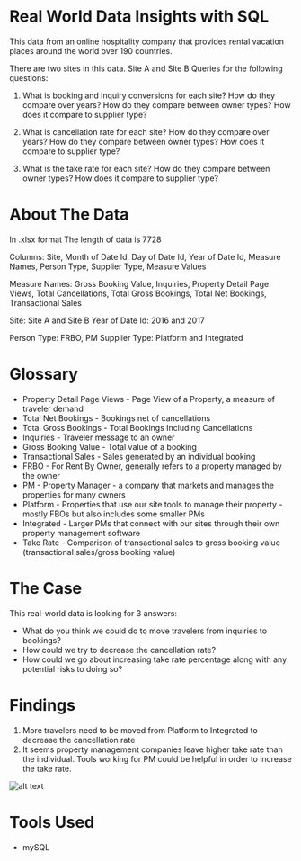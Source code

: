 # Real World Data Insights with SQL

This data from an online hospitality company that provides rental vacation places around the world over 190 countries. 

There are two sites in this data. Site A and Site B
Queries for the following questions: 

1. What is booking and inquiry conversions for each site? How do they compare over years? How do they compare between owner types? How does it compare to supplier type?

2. What is cancellation rate for each site? How do they compare over years? How do they compare between owner types? How does it compare to supplier type?

3. What is the take rate for each site? How do they compare between owner types? How does it compare to supplier type?

# About The Data
In .xlsx format
The length of data is 7728

Columns: Site, Month of Date Id, Day of Date Id, Year of Date Id, Measure Names, Person Type, Supplier Type, Measure Values

Measure Names:
Gross Booking Value, 
Inquiries, 
Property Detail Page Views, 
Total Cancellations, 
Total Gross Bookings, 
Total Net Bookings, 
Transactional Sales

Site: Site A and Site B
Year of Date Id: 2016 and 2017

Person Type: FRBO, PM
Supplier Type: Platform and Integrated

# Glossary
* Property Detail Page Views - Page View of a Property, a measure of traveler demand
* Total Net Bookings - Bookings net of cancellations
* Total Gross Bookings - Total Bookings Including Cancellations
* Inquiries - Traveler message to an owner
* Gross Booking Value - Total value of a booking
* Transactional Sales - Sales generated by an individual booking
* FRBO - For Rent By Owner, generally refers to a property managed by the owner
* PM - Property Manager - a company that markets and manages the properties for many owners
* Platform - Properties that use our site tools to manage their property - mostly FBOs but also includes some smaller PMs
* Integrated - Larger PMs that connect with our sites through their own property management software
* Take Rate - Comparison of transactional sales to gross booking value (transactional sales/gross booking value)

# The Case 
This real-world data is looking for 3 answers: 
* What do you think we could do to move travelers from inquiries to bookings?
* How could we try to decrease the cancellation rate?
* How could we go about increasing take rate percentage along with any potential risks to doing so?

# Findings 
1. More travelers need to be moved from Platform to Integrated to decrease the cancellation rate
2. It seems property management companies leave higher take rate than the individual. Tools working for PM could be helpful in order to increase the take rate. 

![alt text](https://github.com/mrbalikci/data-insights-SQL/blob/master/sql.gif)

# Tools Used 
* mySQL

